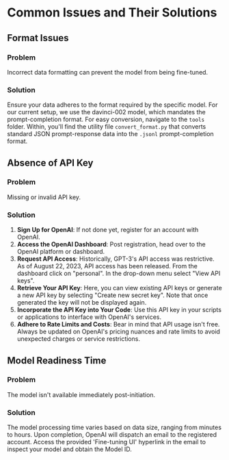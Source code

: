 # Common Issues and Their Solutions

## Format Issues

### Problem

Incorrect data formatting can prevent the model from being fine-tuned.

### Solution

Ensure your data adheres to the format required by the specific model. For our current setup, we use the davinci-002 model, which mandates the prompt-completion format. For easy conversion, navigate to the `tools` folder. Within, you'll find the utility file `convert_format.py` that converts standard JSON prompt-response data into the `.jsonl` prompt-completion format.

## Absence of API Key

### Problem

Missing or invalid API key.

### Solution

1. **Sign Up for OpenAI**: If not done yet, register for an account with OpenAI.
2. **Access the OpenAI Dashboard**: Post registration, head over to the OpenAI platform or dashboard.
3. **Request API Access**: Historically, GPT-3's API access was restrictive. As of August 22, 2023, API access has been released. From the dashboard click on "personal". In the drop-down menu select "View API keys".
4. **Retrieve Your API Key**: Here, you can view existing API keys or generate a new API key by selecting "Create new secret key". Note that once generated the key will not be displayed again.
5. **Incorporate the API Key into Your Code**: Use this API key in your scripts or applications to interface with OpenAI's services.
6. **Adhere to Rate Limits and Costs**: Bear in mind that API usage isn't free. Always be updated on OpenAI's pricing nuances and rate limits to avoid unexpected charges or service restrictions.

## Model Readiness Time

### Problem

The model isn't available immediately post-initiation.

### Solution

The model processing time varies based on data size, ranging from minutes to hours. Upon completion, OpenAI will dispatch an email to the registered account. Access the provided 'Fine-tuning UI' hyperlink in the email to inspect your model and obtain the Model ID.

